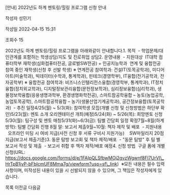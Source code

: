 [안내] 2022년도 하계 멘토링/힐링 프로그램 신청 안내



작성자
성민기


작성일
2022-04-15 15:31


조회수
15




﻿2022년도 하계 멘토링/힐링 프로그램을 아래와같이 안내합니다.1. 목적  - 학업문제/대인관계를 포함하는 학생상담/지도 및 진로취업 상담2. 운영내용  - 지원대상  IT대학 컴퓨터학부 재학생(심화컴퓨터전공, 글로벌SW전공) + 인공지능학과  연계 및 융합전공 참여 중인 재학생(신청 후 선발 학생) ※ 연계전공 참여학과: 건설IT(토목공학과), 미디어아트(미술학과), 빅데이터(수학과, 통계학과), 핀테크(경영학부), IT융합(전기공학과, 전자공학부) ※ 융합전공 참여학과: 비즈니스인텔리전스융합(경영학부, 통계학과), IT정치융합(정치외교학과), 디지털정보관리융합(문헌정보학과), 심리정보융합(심리학과), 생물정보학융합(응용생명과학부, 환경생명화학전공), 스마트팜공학융합 – 농토(농업공학, 농업토목공학), 스마트팜공학융합 – 농기(생물산업기계공학과), 공간정보융합(토목공학과)  - 추진 일정4/25(월) ~ 5/3(화): 참여학생 모집(개별 신청 및 신청방법은 하단부 확인)5/23(월): 멘토 소개 오리엔테이션 개최(예정)5/24(화) ~ 5/26(목): 희망멘토 신청5/30(월): 팀구성 및 멘토 매칭5/31(화)~6/3(금): 팀별 간담회 일정 확정7월~8월(하계방학): 팀별 간담회 진행 8월 말: 보고서 제출9월~10월: 책자 제작 및 배포  - 지원내용    오프라인 미팅 시 여비 지급(사전 신청 후 서류 구비시 지원가능)    SW마일리지 20점 지급(보고서 제출기준)3. 동문 탐방 보고회 및 책자 제작/배포  - "동문 탐방" 후 팀 별 보고서 작성 및 제출  - 보고서 취합 후 책자 제작/배포 예정4. 신청 방법  구글 폼에 개별 신청(URL: https://docs.google.com/forms/d/e/1FAIpQLSfbwMOj2gvzWgwnf8FI7UrVI\_HrTpB1jvP-bFbIcmUF8Mma7g/viewform?usp=sf\_link)  ※모든 내용은 필수 입력사항이며, 미작성된 내용이 있을 시 선발되지 않을 수 있으며, 그 책임은 작성자에게 있습니다.





목록
이전글
다음글




